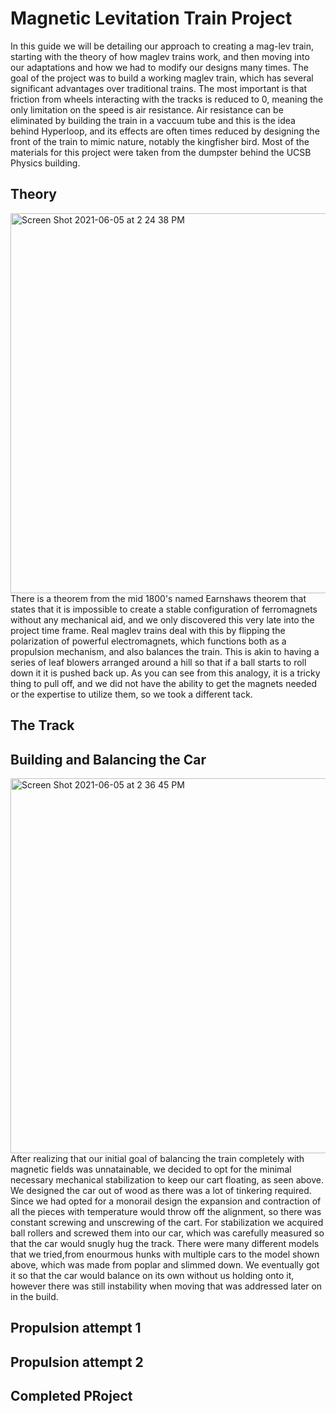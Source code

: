 # Magnetic Levitation Train Project
In this guide we will be detailing our approach to creating a mag-lev train, starting with the theory of how maglev trains work, and then moving into our adaptations and how we had to modify our designs many times. The goal of the project was to build a working maglev train, which has several significant advantages over traditional trains. The most important is that friction from wheels interacting with the tracks is reduced to 0, meaning the only limitation on the speed is air resistance. Air resistance can be eliminated by building the train in a vaccuum tube and this is the idea behind Hyperloop, and its effects are often times reduced by designing the front of the train to mimic nature, notably the kingfisher bird. Most of the materials for this project were taken from the dumpster behind the UCSB Physics building.
## Theory
<img width="608" alt="Screen Shot 2021-06-05 at 2 24 38 PM" src="https://user-images.githubusercontent.com/85416514/120905843-c3fbda80-c609-11eb-9939-a076a878c643.png">
There is a theorem from the mid 1800's named Earnshaws theorem that states that it is impossible to create a stable configuration of ferromagnets without any mechanical aid, and we only discovered this very late into the project time frame. Real maglev trains deal with this by flipping the polarization of powerful electromagnets, which functions both as a propulsion mechanism, and also balances the train. This is akin to having a series of leaf blowers arranged around a hill so that if a ball starts to roll down it it is pushed back up. As you can see from this analogy, it is a tricky thing to pull off, and we did not have the ability to get the magnets needed or the expertise to utilize them, so we took a different tack.

## The Track



## Building and Balancing the Car
<img width="600" alt="Screen Shot 2021-06-05 at 2 36 45 PM" src="https://user-images.githubusercontent.com/85416514/120906093-754f4000-c60b-11eb-9ba9-c0c1bf9ee837.png">
After realizing that our initial goal of balancing the train completely with magnetic fields was unnatainable, we decided to opt for the minimal necessary mechanical stabilization to keep our cart floating, as seen above. We designed the car out of wood as there was a lot of tinkering required. Since we had opted for a monorail design the expansion and contraction of all the pieces with temperature would throw off the alignment, so there was constant screwing and unscrewing of the cart. For stabilization we acquired ball rollers and screwed them into our car, which was carefully measured so that the car would snugly hug the track. There were many different models that we tried,from enourmous hunks with multiple cars to the model shown above, which was made from poplar and slimmed down. We eventually got it so that the car would balance on its own without us holding onto it, however there was still instability when moving that was addressed later on in the build. 

## Propulsion attempt 1

## Propulsion attempt 2

## Completed PRoject
